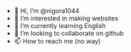 - 👋 Hi, I’m @nigora1044
- 👀 I’m interested in making websites
- 🌱 I’m currently learning English
- 💞️ I’m looking to collaborate on github
- 📫 How to reach me (no way)

<!---
nigora1044/nigora1044 is a ✨ special ✨ repository because its `README.md` (this file) appears on your GitHub profile.
You can click the Preview link to take a look at your changes.
--->
